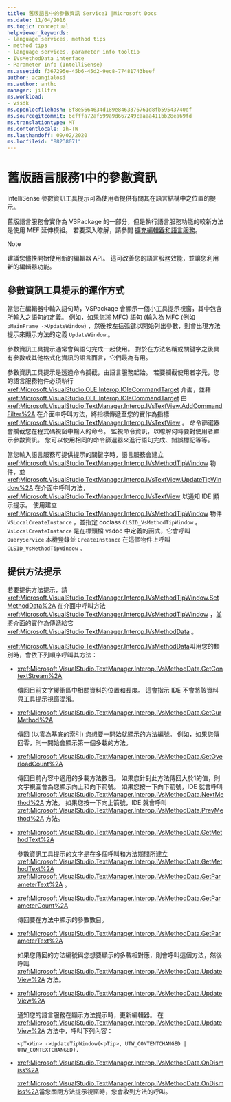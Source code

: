 ```yaml
---
title: 舊版語言中的參數資訊 Service1 |Microsoft Docs
ms.date: 11/04/2016
ms.topic: conceptual
helpviewer_keywords:
- language services, method tips
- method tips
- language services, parameter info tooltip
- IVsMethodData interface
- Parameter Info (IntelliSense)
ms.assetid: f367295e-45b6-45d2-9ec8-77481743beef
author: acangialosi
ms.author: anthc
manager: jillfra
ms.workload:
- vssdk
ms.openlocfilehash: 8f8e5664634d189e8463376761d8fb59543740df
ms.sourcegitcommit: 6cfffa72af599a9d667249caaaa411bb28ea69fd
ms.translationtype: MT
ms.contentlocale: zh-TW
ms.lasthandoff: 09/02/2020
ms.locfileid: "88238071"
---
```

# <a name="parameter-info-in-a-legacy-language-service-1"></a>舊版語言服務1中的參數資訊
IntelliSense 參數資訊工具提示可為使用者提供有關其在語言結構中之位置的提示。

 舊版語言服務會實作為 VSPackage 的一部分，但是執行語言服務功能的較新方法是使用 MEF 延伸模組。 若要深入瞭解，請參閱 [擴充編輯器和語言服務](../../extensibility/extending-the-editor-and-language-services.md)。

> [!NOTE]
> 建議您儘快開始使用新的編輯器 API。 這可改善您的語言服務效能，並讓您利用新的編輯器功能。

## <a name="how-parameter-info-tooltips-work"></a>參數資訊工具提示的運作方式
 當您在編輯器中輸入語句時，VSPackage 會顯示一個小工具提示視窗，其中包含所輸入之語句的定義。 例如，如果您將 MFC) 語句 (輸入為 MFC (例如 `pMainFrame ->UpdateWindow`) ，然後按左括弧鍵以開始列出參數，則會出現方法提示來顯示方法的定義 `UpdateWindow` 。

 參數資訊工具提示通常會與語句完成一起使用。 對於在方法名稱或關鍵字之後具有參數或其他格式化資訊的語言而言，它們最為有用。

 參數資訊工具提示是透過命令攔截，由語言服務起始。 若要攔截使用者字元，您的語言服務物件必須執行 <xref:Microsoft.VisualStudio.OLE.Interop.IOleCommandTarget> 介面，並藉 <xref:Microsoft.VisualStudio.OLE.Interop.IOleCommandTarget> 由 <xref:Microsoft.VisualStudio.TextManager.Interop.IVsTextView.AddCommandFilter%2A> 在介面中呼叫方法，將指標傳遞至您的實作為指標 <xref:Microsoft.VisualStudio.TextManager.Interop.IVsTextView> 。 命令篩選器會攔截您在程式碼視窗中輸入的命令。 監視命令資訊，以瞭解何時要對使用者顯示參數資訊。 您可以使用相同的命令篩選器來進行語句完成、錯誤標記等等。

 當您輸入語言服務可提供提示的關鍵字時，語言服務會建立 <xref:Microsoft.VisualStudio.TextManager.Interop.IVsMethodTipWindow> 物件，並 <xref:Microsoft.VisualStudio.TextManager.Interop.IVsTextView.UpdateTipWindow%2A> 在介面中呼叫方法， <xref:Microsoft.VisualStudio.TextManager.Interop.IVsTextView> 以通知 IDE 顯示提示。 使用建立 <xref:Microsoft.VisualStudio.TextManager.Interop.IVsMethodTipWindow> 物件 `VSLocalCreateInstance` ，並指定 coclass `CLSID_VsMethodTipWindow` 。 `VsLocalCreateInstance` 是在標頭檔 vsdoc 中定義的函式，它會呼叫 `QueryService` 本機登錄並 `CreateInstance` 在這個物件上呼叫 `CLSID_VsMethodTipWindow` 。

## <a name="providing-a-method-tip"></a>提供方法提示
 若要提供方法提示，請 <xref:Microsoft.VisualStudio.TextManager.Interop.IVsMethodTipWindow.SetMethodData%2A> 在介面中呼叫方法 <xref:Microsoft.VisualStudio.TextManager.Interop.IVsMethodTipWindow> ，並將介面的實作為傳遞給它 <xref:Microsoft.VisualStudio.TextManager.Interop.IVsMethodData> 。

 <xref:Microsoft.VisualStudio.TextManager.Interop.IVsMethodData>叫用您的類別時，會依下列順序呼叫其方法：

- <xref:Microsoft.VisualStudio.TextManager.Interop.IVsMethodData.GetContextStream%2A>

     傳回目前文字緩衝區中相關資料的位置和長度。 這會指示 IDE 不會將該資料與工具提示視窗混淆。

- <xref:Microsoft.VisualStudio.TextManager.Interop.IVsMethodData.GetCurMethod%2A>

     傳回 (以零為基底的索引) 您想要一開始就顯示的方法編號。 例如，如果您傳回零，則一開始會顯示第一個多載的方法。

- <xref:Microsoft.VisualStudio.TextManager.Interop.IVsMethodData.GetOverloadCount%2A>

     傳回目前內容中適用的多載方法數目。 如果您針對此方法傳回大於1的值，則文字視圖會為您顯示向上和向下箭號。 如果您按一下向下箭號，IDE 就會呼叫 <xref:Microsoft.VisualStudio.TextManager.Interop.IVsMethodData.NextMethod%2A> 方法。 如果您按一下向上箭號，IDE 就會呼叫 <xref:Microsoft.VisualStudio.TextManager.Interop.IVsMethodData.PrevMethod%2A> 方法。

- <xref:Microsoft.VisualStudio.TextManager.Interop.IVsMethodData.GetMethodText%2A>

     參數資訊工具提示的文字是在多個呼叫和方法期間所建立 <xref:Microsoft.VisualStudio.TextManager.Interop.IVsMethodData.GetMethodText%2A> <xref:Microsoft.VisualStudio.TextManager.Interop.IVsMethodData.GetParameterText%2A> 。

- <xref:Microsoft.VisualStudio.TextManager.Interop.IVsMethodData.GetParameterCount%2A>

     傳回要在方法中顯示的參數數目。

- <xref:Microsoft.VisualStudio.TextManager.Interop.IVsMethodData.GetParameterText%2A>

     如果您傳回的方法編號與您想要顯示的多載相對應，則會呼叫這個方法，然後呼叫 <xref:Microsoft.VisualStudio.TextManager.Interop.IVsMethodData.UpdateView%2A> 方法。

- <xref:Microsoft.VisualStudio.TextManager.Interop.IVsMethodData.UpdateView%2A>

     通知您的語言服務在顯示方法提示時，更新編輯器。 在 <xref:Microsoft.VisualStudio.TextManager.Interop.IVsMethodData.UpdateView%2A> 方法中，呼叫下列內容：

    ```
    <pTxWin> ->UpdateTipWindow(<pTip>, UTW_CONTENTCHANGED | UTW_CONTEXTCHANGED).
    ```

- <xref:Microsoft.VisualStudio.TextManager.Interop.IVsMethodData.OnDismiss%2A>

     <xref:Microsoft.VisualStudio.TextManager.Interop.IVsMethodData.OnDismiss%2A>當您關閉方法提示視窗時，您會收到方法的呼叫。
